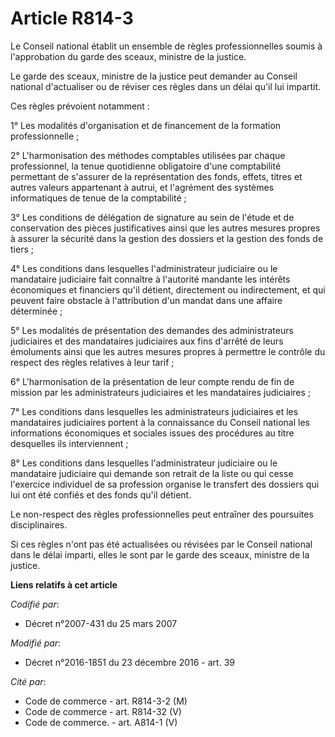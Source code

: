 # Article R814-3

Le Conseil national établit un ensemble de règles professionnelles soumis à l'approbation du garde des sceaux, ministre de la
justice.

Le garde des sceaux, ministre de la justice peut demander au Conseil national d'actualiser ou de réviser ces règles dans un
délai qu'il lui impartit.

Ces règles prévoient notamment :

1° Les modalités d'organisation et de financement de la formation professionnelle ;

2° L'harmonisation des méthodes comptables utilisées par chaque professionnel, la tenue quotidienne obligatoire d'une
comptabilité permettant de s'assurer de la représentation des fonds, effets, titres et autres valeurs appartenant à autrui,
et l'agrément des systèmes informatiques de tenue de la comptabilité ;

3° Les conditions de délégation de signature au sein de l'étude et de conservation des pièces justificatives ainsi que les
autres mesures propres à assurer la sécurité dans la gestion des dossiers et la gestion des fonds de tiers ;

4° Les conditions dans lesquelles l'administrateur judiciaire ou le mandataire judiciaire fait connaître à l'autorité
mandante les intérêts économiques et financiers qu'il détient, directement ou indirectement, et qui peuvent faire obstacle à
l'attribution d'un mandat dans une affaire déterminée ;

5° Les modalités de présentation des demandes des administrateurs judiciaires et des mandataires judiciaires aux fins
d'arrêté de leurs émoluments ainsi que les autres mesures propres à permettre le contrôle du respect des règles relatives à
leur tarif ;

6° L'harmonisation de la présentation de leur compte rendu de fin de mission par les administrateurs judiciaires et les
mandataires judiciaires ;

7° Les conditions dans lesquelles les administrateurs judiciaires et les mandataires judiciaires portent à la connaissance du
Conseil national les informations économiques et sociales issues des procédures au titre desquelles ils interviennent ;

8° Les conditions dans lesquelles l'administrateur judiciaire ou le mandataire judiciaire qui demande son retrait de la liste
ou qui cesse l'exercice individuel de sa profession organise le transfert des dossiers qui lui ont été confiés et des fonds
qu'il détient.

Le non-respect des règles professionnelles peut entraîner des poursuites disciplinaires.

Si ces règles n'ont pas été actualisées ou révisées par le Conseil national dans le délai imparti, elles le sont par le garde
des sceaux, ministre de la justice.

**Liens relatifs à cet article**

_Codifié par_:

  - Décret n°2007-431 du 25 mars 2007

_Modifié par_:

  - Décret n°2016-1851 du 23 décembre 2016 - art. 39

_Cité par_:

  - Code de commerce - art. R814-3-2 (M)
  - Code de commerce - art. R814-32 (V)
  - Code de commerce. - art. A814-1 (V)
